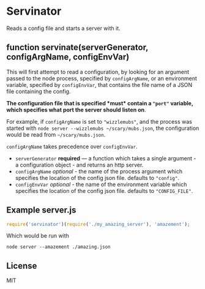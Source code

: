 # Servinator

Reads a config file and starts a server with it.

## function servinate(serverGenerator, configArgName, configEnvVar)

This will first attempt to read a configuration, by looking for an argument
passed to the node process, specified by `configArgName`, or an environment
variable, specified by `configEnvVar`, that contains the file name of a JSON
file containing the config.

**The configuration file that is specified \*must\* contain a `"port"` variable,
which specifies what port the server should listen on**.

For example, if `configArgName` is set to `"wizzlemubs"`, and the process was
started with `node server --wizzlemubs ~/scary/mubs.json`, the configuration
would be read from `~/scary/mubs.json`.

`configArgName` takes precedence over `configEnvVar`.

* `serverGenerator` **required** — a function which takes a single argument - 
  a configuration object - and returns an http server.
* `configArgName` *optional* - the name of the process argument which specifies
  the location of the config json file. defaults to `"config"`.
* `configEnvVar` *optional* - the name of the environment variable which
  specifies the location of the config json file. defaults to `"CONFIG_FILE"`.

## Example server.js 

```javascript
require('servinator')(require('./my_amazing_server'), 'amazement');
```

Which would be run with

```
node server --amazement ./amazing.json 
```

## License

MIT

